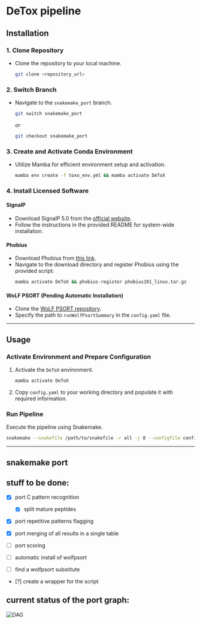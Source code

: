 # DeTox pipeline

## Installation


### 1. Clone Repository
- Clone the repository to your local machine.
  ```bash
  git clone <repository_url>
  ```

### 2. Switch Branch
- Navigate to the `snakemake_port` branch.
  ```bash
  git switch snakemake_port
  ```
  *or*
  ```bash
  git checkout snakemake_port
  ```

### 3. Create and Activate Conda Environment
- Utilize Mamba for efficient environment setup and activation. 
  ```bash
  mamba env create -f toxo_env.yml && mamba activate DeToX
  ```

### 4. Install Licensed Software

#### SignalP
- Download SignalP 5.0 from the [official website](https://services.healthtech.dtu.dk/cgi-bin/sw_request?software=signalp&version=5.0&packageversion=5.0b&platform=Linux).
- Follow the instructions in the provided README for system-wide installation.

#### Phobius
- Download Phobius from [this link](https://phobius.sbc.su.se/data.html).
- Navigate to the download directory and register Phobius using the provided script:
  ```bash
  mamba activate DeToX && phobius-register phobius101_linux.tar.gz
  ```

#### WoLF PSORT (Pending Automatic Installation)
- Clone the [WoLF PSORT repository](https://github.com/fmaguire/WoLFPSort).
- Specify the path to `runWolfPsortSummary` in the `config.yaml` file.

---

## Usage

### Activate Environment and Prepare Configuration
1. Activate the `DeToX` environment.
   ```bash
   mamba activate DeToX
   ```
2. Copy `config.yaml` to your working directory and populate it with required information.

### Run Pipeline
Execute the pipeline using Snakemake.
```bash
snakemake --snakefile /path/to/snakefile -r all -j 8 --configfile config.yaml
```

---

## snakemake port

## stuff to be done:

- [x] port C pattern recognition
  - [x] split mature peptides
- [x] port repetitive patterns flagging
- [x] port merging of all results in a single table
- [ ] port scoring

- [ ] automatic install of wolfpsort
- [ ] find a wolfpsort substitute
- [?] create a wrapper for the script

## current status of the port graph:
![DAG](dag.svg)
